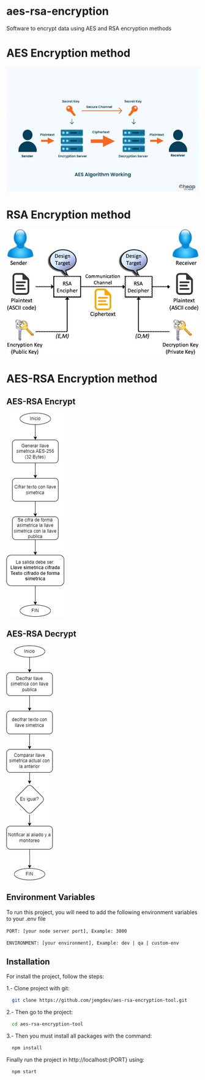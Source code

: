 # aes-rsa-encryption
Software to encrypt data using AES and RSA encryption methods

# AES Encryption method

![AES Encryption method](documentation/AES.jpg)

# RSA Encryption method

![RSA Encryption method](documentation/RSA.jpg)

# AES-RSA Encryption method

## AES-RSA Encrypt

![AES-RSA Encrypt](documentation/AES-RSA-Encrypt.png)

## AES-RSA Decrypt

![AES-RSA Encrypt](documentation/AES-RSA-Decrypt.png)

## Environment Variables

To run this project, you will need to add the following environment variables to your .env file

`PORT: [your node server port], Example: 3000`

`ENVIRONMENT: [your environment], Example: dev | qa | custom-env`

## Installation
For install the project, follow the steps:

1.- Clone project with git:

```bash
  git clone https://github.com/jemgdev/aes-rsa-encryption-tool.git
```

2.- Then go to the project:

```bash
  cd aes-rsa-encryption-tool
```

3.- Then you must install all packages with the command:

```bash
  npm install
```

Finally run the project in http://localhost:{PORT} using:

```bash
  npm start
```